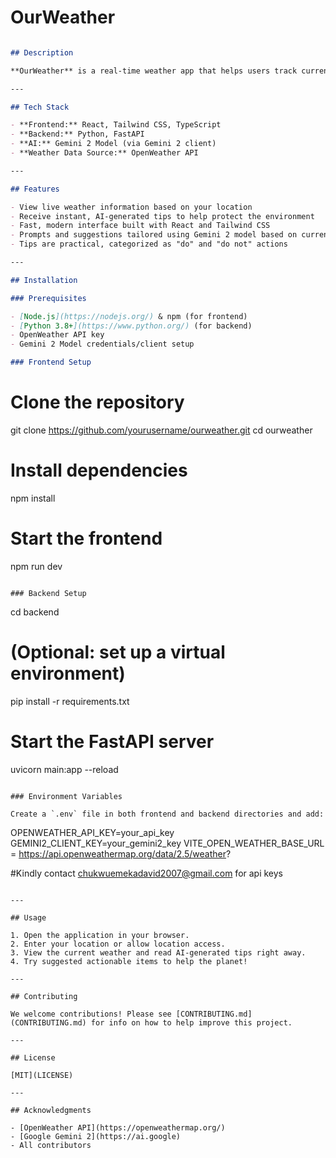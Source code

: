 # OurWeather

```markdown

## Description

**OurWeather** is a real-time weather app that helps users track current weather conditions and get actionable tips to help save the ozone layer and reduce global warming. It fetches weather data using the OpenWeather API, communicates with a FastAPI backend, and interacts with a Gemini 2 AI model to generate custom environmental tips.

---

## Tech Stack

- **Frontend:** React, Tailwind CSS, TypeScript
- **Backend:** Python, FastAPI
- **AI:** Gemini 2 Model (via Gemini 2 client)
- **Weather Data Source:** OpenWeather API

---

## Features

- View live weather information based on your location
- Receive instant, AI-generated tips to help protect the environment
- Fast, modern interface built with React and Tailwind CSS
- Prompts and suggestions tailored using Gemini 2 model based on current weather
- Tips are practical, categorized as "do" and "do not" actions

---

## Installation

### Prerequisites

- [Node.js](https://nodejs.org/) & npm (for frontend)
- [Python 3.8+](https://www.python.org/) (for backend)
- OpenWeather API key
- Gemini 2 Model credentials/client setup

### Frontend Setup
```

# Clone the repository

git clone https://github.com/yourusername/ourweather.git
cd ourweather

# Install dependencies

npm install

# Start the frontend

npm run dev

```

### Backend Setup

```

cd backend

# (Optional: set up a virtual environment)

pip install -r requirements.txt

# Start the FastAPI server

uvicorn main:app --reload

```

### Environment Variables

Create a `.env` file in both frontend and backend directories and add:
```

OPENWEATHER_API_KEY=your_api_key
GEMINI2_CLIENT_KEY=your_gemini2_key
VITE_OPEN_WEATHER_BASE_URL = https://api.openweathermap.org/data/2.5/weather?

#Kindly contact chukwuemekadavid2007@gmail.com for api keys

```

---

## Usage

1. Open the application in your browser.
2. Enter your location or allow location access.
3. View the current weather and read AI-generated tips right away.
4. Try suggested actionable items to help the planet!

---

## Contributing

We welcome contributions! Please see [CONTRIBUTING.md](CONTRIBUTING.md) for info on how to help improve this project.

---

## License

[MIT](LICENSE)

---

## Acknowledgments

- [OpenWeather API](https://openweathermap.org/)
- [Google Gemini 2](https://ai.google)
- All contributors

```
